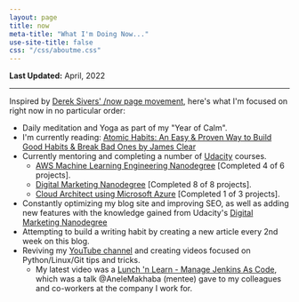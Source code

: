 ```yaml
---
layout: page
title: now
meta-title: "What I'm Doing Now..."
use-site-title: false
css: "/css/aboutme.css"
---
```


**Last Updated:** April, 2022

---

Inspired by [Derek Sivers' /now page movement](https://sivers.org/now3), here's what I'm focused on right now in no particular order:

- Daily meditation and Yoga as part of my "Year of Calm".
- I'm currently reading: [Atomic Habits: An Easy & Proven Way to Build Good Habits & Break Bad Ones by James Clear](https://www.goodreads.com/book/show/40121378-atomic-habits)
- Currently mentoring and completing a number of [Udacity](https://imp.i115008.net/VyRr4M) courses.
  - [AWS Machine Learning Engineering Nanodegree](https://imp.i115008.net/VyRr4M) [Completed 4 of 6 projects].
  - [Digital Marketing Nanodegree](https://imp.i115008.net/do3X5K) [Completed 8 of 8 projects].
  - [Cloud Architect using Microsoft Azure](https://imp.i115008.net/7mLA1y) [Completed 1 of 3 projects].
- Constantly optimizing my blog site and improving SEO, as well as adding new features with the knowledge gained from Udacity's [Digital Marketing Nanodegree](https://imp.i115008.net/do3X5K)
- Attempting to build a writing habit by creating a new article every 2nd week on this blog.
- Reviving my [YouTube channel](https://www.youtube.com/c/MphoMphego1) and creating videos focused on Python/Linux/Git tips and tricks.
  - My latest video was a [Lunch 'n Learn - Manage Jenkins As Code](https://www.youtube.com/watch?v=wEL1KcKTjUw), which was a talk @AneleMakhaba (mentee) gave to my colleagues and co-workers at the company I work for.
